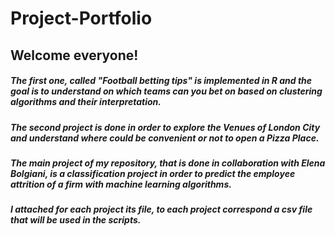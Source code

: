 # Project-Portfolio
## Welcome everyone! 

##### The first one, called "Football betting tips" is implemented in R and the goal is to understand on which teams can you bet on based on clustering algorithms and their interpretation. 
##### The second project is done in order to explore the Venues of London City and understand where could be convenient or not to open a Pizza Place. 
##### The main project of my repository, that is done in collaboration with Elena Bolgiani, is a classification project in order to predict the employee attrition of a firm with machine learning algorithms.
##### I attached for each project its file, to each project correspond a csv file that will be used in the scripts.
